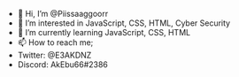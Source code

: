 - 👋 Hi, I’m @Piissaaggoorr
- 👀 I’m interested in JavaScript, CSS, HTML, Cyber Security
- 🌱 I’m currently learning JavaScript, CSS, HTML
- 📫 How to reach me;
- Twitter: @E3AKDNZ
- Discord: AkEbu66#2386


